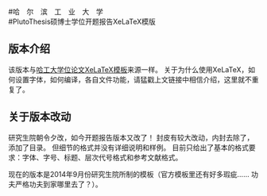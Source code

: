 #哈　尔　滨　工　业　大　学  
#PlutoThesis硕博士学位开题报告XeLaTeX模版

## 版本介绍

该版本与[哈工大学位论文XeLaTeX模板](https://github.com/dustincys/PlutoThesis)来源一样。
关于为什么使用XeLaTeX，如何设置字体，如何编译，各自文件功能，请猛戳上文链接中相信介绍，这里就不重复了。

## 关于版本改动

研究生院朝令夕改，如今开题报告版本又改了！
封皮有较大改动，内封去除了，添加了目录。
但细节的格式并没有详细说明和样例。
目前只给出了基本的格式要求：字体、字号、标题、层次代号格式和参考文献格式。

现在的版本是2014年9月份研究生院所制的模板（官方模板里还有好多瑕疵…… 功夫严格功夫到家哪里去了？）。
